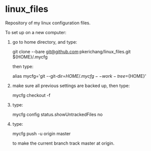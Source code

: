 # linux_files
Repository of my linux configuration files.

To set up on a new computer:

1. go to home directory, and type:

   git clone --bare git@github.com:pkerichang/linux_files.git ${HOME}/.mycfg

   then type:

   alias mycfg='git --git-dir=${HOME}/.mycfg --work-tree=${HOME}'

2. make sure all previous settings are backed up, then type:

   mycfg checkout -f

3. type:

   mycfg config status.showUntrackedFiles no

4. type:

   mycfg push -u origin master

   to make the current branch track master at origin.
